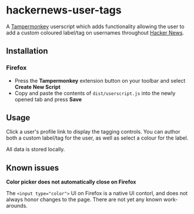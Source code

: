 # hackernews-user-tags

A [Tampermonkey](https://www.tampermonkey.net/) userscript which adds functionality allowing the user to add a custom coloured label/tag on usernames throughout [Hacker News](https://news.ycombinator.com/). 

## Installation

### Firefox

- Press the **Tampermonkey** extension button on your toolbar and select **Create New Script**
- Copy and paste the contents of `dist/userscript.js` into the newly opened tab and press **Save**

## Usage

Click a user's profile link to display the tagging controls. You can author both a custom label/tag for the user, as well as select a colour for the label.

All data is stored locally.

## Known issues

**Color picker does not automatically close on Firefox**

The `<input type="color">` UI on Firefox is a native UI contorl, and does not always honor changes to the page. There are not yet any known work-arounds.
